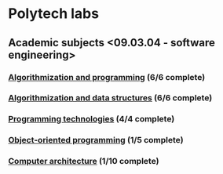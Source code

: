 # Polytech labs
## Academic subjects <09.03.04 - software engineering>
### [Algorithmization and programming](https://github.com/urlagushka/POLITECH.LABS/tree/main/aip#algorithmization-and-programming) (6/6 complete)
### [Algorithmization and data structures](https://github.com/urlagushka/POLITECH.LABS/tree/main/aisd#algorithmization-and-data-structures) (6/6 complete)
### [Programming technologies](https://github.com/urlagushka/POLITECH.LABS/tree/main/tp#programming-technologies) (4/4 complete)
### [Object-oriented programming]() (1/5 complete)
### [Сomputer architecture]() (1/10 complete)
